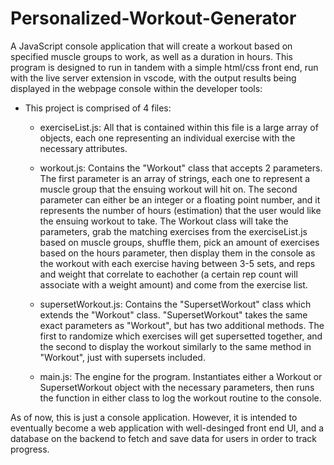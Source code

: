# Personalized-Workout-Generator

A JavaScript console application that will create a workout based on specified muscle groups to work, as well as a duration in hours. This program is designed to run in tandem with a simple html/css front end, run with the live server extension in vscode, with the output results being displayed in the webpage console within the developer tools:

- This project is comprised of 4 files:

    - exerciseList.js: All that is contained within this file is a large array of objects, each one representing an individual exercise with the necessary attributes.
        
    - workout.js: Contains the "Workout" class that accepts 2 parameters. The first parameter is an array of strings, each one to represent a muscle group that the ensuing workout will hit on. The second parameter can either be an integer or a floating point number, and it represents the number of hours (estimation) that the user would like the ensuing workout to take. The Workout class will take the parameters, grab the matching exercises from the exerciseList.js based on muscle groups, shuffle them, pick an amount of exercises based on the hours parameter, then display them in the console as the workout with each exercise having between 3-5 sets, and reps and weight that correlate to eachother (a certain rep count will associate with a weight amount) and come from the exercise list.
    
    - supersetWorkout.js: Contains the "SupersetWorkout" class which extends the "Workout" class. "SupersetWorkout" takes the same exact parameters as "Workout", but has two additional methods. The first to randomize which exercises will get supersetted together, and the second to display the workout similarly to the same method in "Workout", just with supersets included.
    
    - main.js: The engine for the program. Instantiates either a Workout or SupersetWorkout object with the necessary parameters, then runs the function in either class to log the workout routine to the console.

As of now, this is just a console application. However, it is intended to eventually become a web application with well-desinged front end UI, and a database on the backend to fetch and save data for users in order to track progress.
